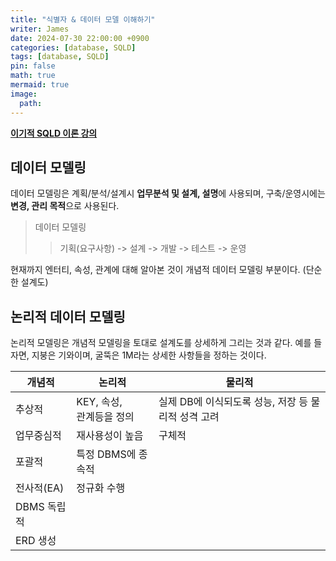 ```yaml
---
title: "식별자 & 데이터 모델 이해하기"
writer: James
date: 2024-07-30 22:00:00 +0900
categories: [database, SQLD]
tags: [database, SQLD]
pin: false
math: true
mermaid: true
image:
  path: 
---
```


[**이기적 SQLD 이론 강의**](https://www.youtube.com/watch?v=36g7ptAW8KM)  

## 데이터 모델링  

데이터 모델링은 계획/분석/설계시 **업무분석 및 설계, 설명**에 사용되며, 구축/운영시에는 **변경, 관리 목적**으로 사용된다.  

> 데이터 모델링  
>> 기획(요구사항) -> 설계 -> 개발 -> 테스트 -> 운영

현재까지 엔터티, 속성, 관계에 대해 알아본 것이 개념적 데이터 모델링 부분이다. (단순한 설계도)  

## 논리적 데이터 모델링  

논리적 모델링은 개념적 모델링을 토대로 설계도를 상세하게 그리는 것과 같다. 예를 들자면, 지붕은 기와이며, 굴뚝은 1M라는 상세한 사항들을 정하는 것이다.  

| 개념적 | 논리적 | 물리적 |
| ---------- | ---------- | ---------- |
| 추상적 | KEY, 속성, <br> 관계등을 정의 | 실제 DB에 이식되도록 성능, 저장 등 물리적 성격 고려 |
| 업무중심적 | 재사용성이 높음 | 구체적 |
| 포괄적 | 특정 DBMS에 종속적 | |
| 전사적(EA) | 정규화 수행 | |
| DBMS 독립적 |||  
| ERD 생성 |||
